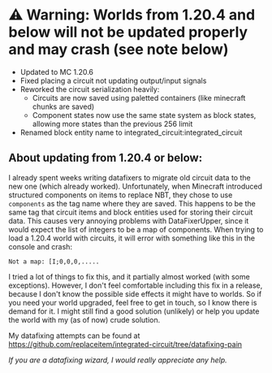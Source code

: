 # ⚠️ Warning: Worlds from 1.20.4 and below will not be updated properly and may crash (see note below)

* Updated to MC 1.20.6
* Fixed placing a circuit not updating output/input signals
* Reworked the circuit serialization heavily:
  * Circuits are now saved using paletted containers (like minecraft chunks are saved)
  * Component states now use the same state system as block states, allowing more states than the previous 256 limit
* Renamed block entity name to integrated_circuit:integrated_circuit

## About updating from 1.20.4 or below:

I already spent weeks writing datafixers to migrate old circuit data to the new one (which already worked).
Unfortunately, when Minecraft introduced structured components on items to replace NBT,
they chose to use `components` as the tag name where they are saved.
This happens to be the same tag that circuit items and block entities used for storing their circuit data.
This causes very annoying problems with DataFixerUpper,
since it would expect the list of integers to be a map of components.
When trying to load a 1.20.4 world with circuits, it will error with something like this in the console and crash:
```
Not a map: [I;0,0,0,.....
```
I tried a lot of things to fix this, and it partially almost worked (with some exceptions).
However, I don't feel comfortable including this fix in a release,
because I don't know the possible side effects it might have to worlds.
So if you need your world upgraded,
feel free to get in touch, so I know there is demand for it.
I might still find a good solution (unlikely)
or help you update the world with my (as of now) crude solution.

My datafixing attempts can be found at https://github.com/replaceitem/integrated-circuit/tree/datafixing-pain

*If you are a datafixing wizard, I would really appreciate any help.*
